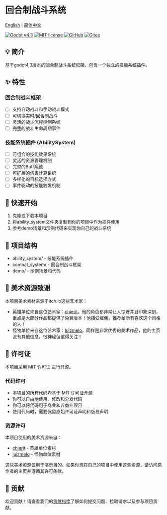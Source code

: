 # 回合制战斗系统

[English](README.md) | [简体中文](README.zh-CN.md)

[![Godot v4.3](https://img.shields.io/badge/Godot-v4.3-%23478cbf)](https://godotengine.org/)
[![MIT license](https://img.shields.io/badge/license-MIT-brightgreen.svg)](LICENSE)
[![GitHub](https://img.shields.io/badge/GitHub-仓库-black?logo=github)](https://github.com/Liweimin0512/TurnBasedCombatSystem)
[![Gitee](https://img.shields.io/badge/Gitee-仓库-red?logo=gitee)](https://gitee.com/Liweimin0512/TurnBasedCombatSystem)

## 💡 简介

基于godot4.3版本的回合制战斗系统框架，包含一个独立的技能系统插件。

## ✨ 特性

### 回合制战斗框架

- [ ] 支持自动战斗和手动战斗模式
- [ ] 可切换实时/回合制战斗
- [ ] 灵活的战斗流程控制系统
- [ ] 完整的战斗生命周期事件

### 技能系统插件 (AbilitySystem)

- [ ] 可组合的技能效果系统
- [ ] 灵活的资源管理机制
- [ ] 完整的Buff系统
- [ ] 可扩展的伤害计算系统
- [ ] 多样化的目标选择方式
- [ ] 事件驱动的技能触发机制

## 🚀 快速开始

1. 克隆或下载本项目
2. 将ability_system文件夹复制到你的项目中作为插件使用
3. 参考demo场景和示例代码来实现你自己的战斗系统

## 📁 项目结构

- ability_system/ - 技能系统插件
- combat_system/ - 回合制战斗框架
- demo/ - 示例场景和代码

## 🎨 美术资源致谢

本项目美术素材来源于itch.io这些艺术家：

- 英雄单位来自这位艺术家：[chierit](https://chierit.itch.io/)。他的角色都非常让人惊讶并且印象深刻，重点是大部分作品都提供了免费版本！他接受雇佣，推荐给所有喜欢这个风格的人！
- 怪物单位来自这位艺术家：[luizmelo](https://luizmelo.itch.io/)，同样是非常优秀的美术作品，他的主页没有其他信息，很神秘但值得关注！

## 📄 许可证

本项目采用 [MIT 许可证](LICENSE) 进行开源。

### 代码许可

- 本项目的所有代码均基于 MIT 许可证开源
- 你可以自由地使用、修改和分发代码
- 你可以将代码用于商业和非商业项目
- 使用代码时，需要保留原始许可证声明和版权声明

### 资源许可

本项目使用的美术资源来自：

- [chierit](https://chierit.itch.io/) - 英雄单位素材
- [luizmelo](https://luizmelo.itch.io/) - 怪物单位素材

这些美术资源仅用于演示目的。如果你想在自己的项目中使用这些资源，请访问原作者的主页并遵循其许可条款。

## 🤝 贡献

欢迎贡献！请查看我们的[贡献指南](CONTRIBUTING.md)了解如何提交问题、拉取请求以及参与项目贡献。
